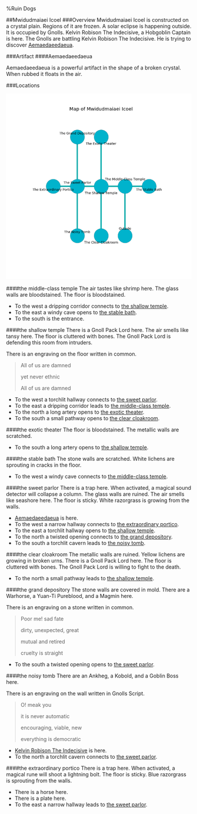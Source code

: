 %Ruin Dogs

##Mwidudmaiaei Icoel
###Overview
Mwidudmaiaei Icoel is constructed on a crystal plain. Regions of it are frozen. A solar eclipse is happening outside. It is occupied by Gnolls. <a name="Kelvin-Robison-The-Indecisive"></a>Kelvin Robison The Indecisive, a Hobgoblin Captain is here. The Gnolls are battling Kelvin Robison The Indecisive. He  is trying to discover [Aemaedaeedaeua](#Aemaedaeedaeua). 



###Artifact
####<a name="Aemaedaeedaeua"></a>Aemaedaeedaeua


Aemaedaeedaeua is a powerful artifact in the shape of a broken crystal. When rubbed it floats in the air. 





###Locations


![](../v2/images/Mwidudmaiaei-Icoel.png)

####<a name="the-middle-class-temple"></a>the middle-class temple
The air tastes like shrimp here. The glass walls are bloodstained. The floor is bloodstained. 



* To the west a dripping corridor connects to [the shallow temple](#the-shallow-temple).
* To the east a windy cave opens to [the stable bath](#the-stable-bath).
* To the south is the entrance.


####<a name="the-shallow-temple"></a>the shallow temple
There is a Gnoll Pack Lord here. The air smells like tansy here. The floor is cluttered with bones. The Gnoll Pack Lord is defending this room from intruders. 

There is an engraving on the floor written in common. 

> All of us are damned
>
> yet never ethnic
>
> All of us are damned
>


* To the west a torchlit hallway connects to [the sweet parlor](#the-sweet-parlor).
* To the east a dripping corridor leads to [the middle-class temple](#the-middle-class-temple).
* To the north a long artery opens to [the exotic theater](#the-exotic-theater).
* To the south a small pathway opens to [the clear cloakroom](#the-clear-cloakroom).


####<a name="the-exotic-theater"></a>the exotic theater
The floor is bloodstained. The metallic walls are scratched. 



* To the south a long artery opens to [the shallow temple](#the-shallow-temple).


####<a name="the-stable-bath"></a>the stable bath
The stone walls are scratched. White lichens are sprouting in cracks in the floor. 



* To the west a windy cave connects to [the middle-class temple](#the-middle-class-temple).


####<a name="the-sweet-parlor"></a>the sweet parlor
There is a trap here. When activated, a magical sound detector will collapse a column. The glass walls are ruined. The air smells like seashore here. The floor is sticky. White razorgrass is growing from the walls. 



* [Aemaedaeedaeua](#Aemaedaeedaeua) is here.
* To the west a narrow hallway connects to [the extraordinary portico](#the-extraordinary-portico).
* To the east a torchlit hallway opens to [the shallow temple](#the-shallow-temple).
* To the north a twisted opening connects to [the grand depository](#the-grand-depository).
* To the south a torchlit cavern leads to [the noisy tomb](#the-noisy-tomb).


####<a name="the-clear-cloakroom"></a>the clear cloakroom
The metallic walls are ruined. Yellow lichens are growing in broken urns. There is a Gnoll Pack Lord here. The floor is cluttered with bones. The Gnoll Pack Lord is willing to fight to the death. 



* To the north a small pathway leads to [the shallow temple](#the-shallow-temple).


####<a name="the-grand-depository"></a>the grand depository
The stone walls are covered in mold. There are a Warhorse, a Yuan-Ti Pureblood, and a Magmin here. 

There is an engraving on a stone written in common. 

> Poor me! sad fate
>
> dirty, unexpected, great
>
> mutual and retired
>
> cruelty is straight
>


* To the south a twisted opening opens to [the sweet parlor](#the-sweet-parlor).


####<a name="the-noisy-tomb"></a>the noisy tomb
There are an Ankheg, a Kobold, and a Goblin Boss here. 

There is an engraving on the wall written in Gnolls Script. 

> O! meak you
>
> it is never automatic
>
> encouraging, viable, new
>
> everything is democratic
>


* [Kelvin Robison The Indecisive](#Kelvin-Robison-The-Indecisive) is here.
* To the north a torchlit cavern connects to [the sweet parlor](#the-sweet-parlor).


####<a name="the-extraordinary-portico"></a>the extraordinary portico
There is a trap here. When activated, a magical rune will shoot a lightning bolt. The floor is sticky. Blue razorgrass is sprouting from the walls. 



* There is a horse here.
* There is a plate here.
* To the east a narrow hallway leads to [the sweet parlor](#the-sweet-parlor).


